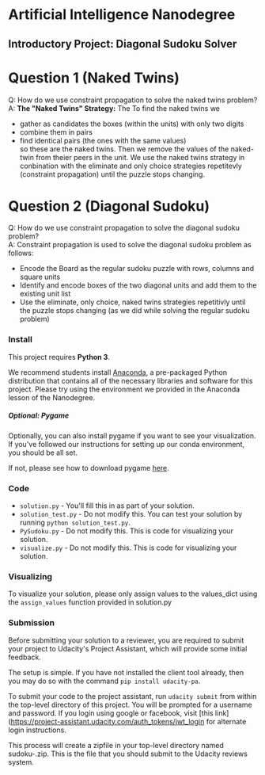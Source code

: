 # Artificial Intelligence Nanodegree
## Introductory Project: Diagonal Sudoku Solver

# Question 1 (Naked Twins)
Q: How do we use constraint propagation to solve the naked twins problem?  
A: **The "Naked Twins" Strategy:**
The To find the naked twins we
- gather as candidates the boxes (within the units) with only two digits  
- combine them in pairs  
- find identical pairs (the ones with the same values)  
so these are the naked twins. 
Then we remove the values of the naked-twin from theier peers in the unit. 
We use the naked twins strategy in conbination with the eliminate and only choice strategies repetitevly (constraint propagation) until the puzzle stops changing. 
 

# Question 2 (Diagonal Sudoku)
Q: How do we use constraint propagation to solve the diagonal sudoku problem?  
A: Constraint propagation is used to solve the diagonal sudoku problem as follows:
- Encode the Board as the regular sudoku puzzle with rows, columns and square units
- Identify and encode boxes of the two diagonal units and add them to the existing unit list
- Use the eliminate, only choice, naked twins strategies repetitivly until the puzzle stops changing (as we did while solving the regular sudoku problem)

### Install

This project requires **Python 3**.

We recommend students install [Anaconda](https://www.continuum.io/downloads), a pre-packaged Python distribution that contains all of the necessary libraries and software for this project. 
Please try using the environment we provided in the Anaconda lesson of the Nanodegree.

##### Optional: Pygame

Optionally, you can also install pygame if you want to see your visualization. If you've followed our instructions for setting up our conda environment, you should be all set.

If not, please see how to download pygame [here](http://www.pygame.org/download.shtml).

### Code

* `solution.py` - You'll fill this in as part of your solution.
* `solution_test.py` - Do not modify this. You can test your solution by running `python solution_test.py`.
* `PySudoku.py` - Do not modify this. This is code for visualizing your solution.
* `visualize.py` - Do not modify this. This is code for visualizing your solution.

### Visualizing

To visualize your solution, please only assign values to the values_dict using the ```assign_values``` function provided in solution.py

### Submission
Before submitting your solution to a reviewer, you are required to submit your project to Udacity's Project Assistant, which will provide some initial feedback.  

The setup is simple.  If you have not installed the client tool already, then you may do so with the command `pip install udacity-pa`.  

To submit your code to the project assistant, run `udacity submit` from within the top-level directory of this project.  You will be prompted for a username and password.  If you login using google or facebook, visit [this link](https://project-assistant.udacity.com/auth_tokens/jwt_login for alternate login instructions.

This process will create a zipfile in your top-level directory named sudoku-<id>.zip.  This is the file that you should submit to the Udacity reviews system.


